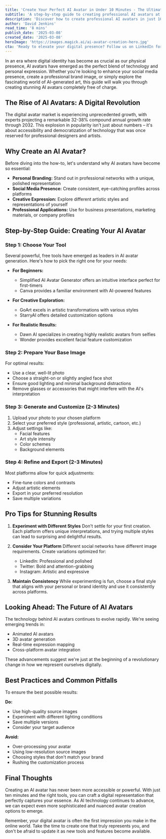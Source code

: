```yaml
---
title: 'Create Your Perfect AI Avatar in Under 10 Minutes - The Ultimate Free Guide'
subtitle: 'A step-by-step guide to creating professional AI avatars at no cost'
description: 'Discover how to create professional AI avatars in just 10 minutes using free tools. This comprehensive guide covers choosing the right platform, optimizing your base image, and customizing your avatar for different social media platforms. Learn expert tips and best practices for creating stunning digital representations of yourself.'
author: 'David Jenkins'
read_time: '8 mins'
publish_date: '2025-03-08'
created_date: '2025-03-08'
heroImage: 'https://images.magick.ai/ai-avatar-creation-hero.jpg'
cta: 'Ready to elevate your digital presence? Follow us on LinkedIn for more cutting-edge AI tutorials and stay updated on the latest developments in AI avatar technology!'
---
```


In an era where digital identity has become as crucial as our physical presence, AI avatars have emerged as the perfect blend of technology and personal expression. Whether you're looking to enhance your social media presence, create a professional brand image, or simply explore the fascinating world of AI-generated art, this guide will walk you through creating stunning AI avatars completely free of charge.

## The Rise of AI Avatars: A Digital Revolution

The digital avatar market is experiencing unprecedented growth, with experts projecting a remarkable 32-38% compound annual growth rate through 2032. This explosion in popularity isn't just about numbers – it's about accessibility and democratization of technology that was once reserved for professional designers and artists.

## Why Create an AI Avatar?

Before diving into the how-to, let's understand why AI avatars have become so essential:
- **Personal Branding:** Stand out in professional networks with a unique, polished representation
- **Social Media Presence:** Create consistent, eye-catching profiles across platforms
- **Creative Expression:** Explore different artistic styles and representations of yourself
- **Professional Applications:** Use for business presentations, marketing materials, or company profiles

## Step-by-Step Guide: Creating Your AI Avatar

### Step 1: Choose Your Tool
Several powerful, free tools have emerged as leaders in AI avatar generation. Here's how to pick the right one for your needs:

- **For Beginners:**
  - Simplified AI Avatar Generator offers an intuitive interface perfect for first-timers
  - Canva provides a familiar environment with AI-powered features

- **For Creative Exploration:**
  - GoArt excels in artistic transformations with various styles
  - StarryAI offers detailed customization options

- **For Realistic Results:**
  - Dawn AI specializes in creating highly realistic avatars from selfies
  - Wonder provides excellent facial feature customization

### Step 2: Prepare Your Base Image

For optimal results:
- Use a clear, well-lit photo
- Choose a straight-on or slightly angled face shot
- Ensure good lighting and minimal background distractions
- Remove glasses or accessories that might interfere with the AI's interpretation

### Step 3: Generate and Customize (2-3 Minutes)

1. Upload your photo to your chosen platform
2. Select your preferred style (professional, artistic, cartoon, etc.)
3. Adjust settings like:
   - Facial features
   - Art style intensity
   - Color schemes
   - Background elements

### Step 4: Refine and Export (2-3 Minutes)

Most platforms allow for quick adjustments:
- Fine-tune colors and contrasts
- Adjust artistic elements
- Export in your preferred resolution
- Save multiple variations

## Pro Tips for Stunning Results

1. **Experiment with Different Styles**
   Don't settle for your first creation. Each platform offers unique interpretations, and trying multiple styles can lead to surprising and delightful results.

2. **Consider Your Platform**
   Different social networks have different image requirements. Create variations optimized for:
   - LinkedIn: Professional and polished
   - Twitter: Bold and attention-grabbing
   - Instagram: Artistic and expressive

3. **Maintain Consistency**
   While experimenting is fun, choose a final style that aligns with your personal or brand identity and use it consistently across platforms.

## Looking Ahead: The Future of AI Avatars

The technology behind AI avatars continues to evolve rapidly. We're seeing emerging trends in:
- Animated AI avatars
- 3D avatar generation
- Real-time expression mapping
- Cross-platform avatar integration

These advancements suggest we're just at the beginning of a revolutionary change in how we represent ourselves digitally.

## Best Practices and Common Pitfalls

To ensure the best possible results:

**Do:**
- Use high-quality source images
- Experiment with different lighting conditions
- Save multiple versions
- Consider your target audience

**Avoid:**
- Over-processing your avatar
- Using low-resolution source images
- Choosing styles that don't match your brand
- Rushing the customization process

## Final Thoughts

Creating an AI avatar has never been more accessible or powerful. With just ten minutes and the right tools, you can craft a digital representation that perfectly captures your essence. As AI technology continues to advance, we can expect even more sophisticated and nuanced avatar creation options to emerge.

Remember, your digital avatar is often the first impression you make in the online world. Take the time to create one that truly represents you, and don't be afraid to update it as new tools and features become available.